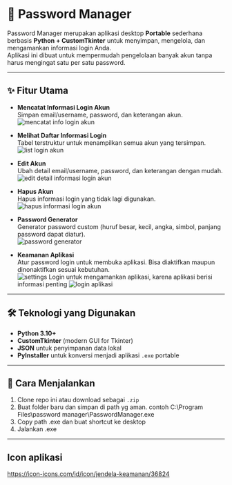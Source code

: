 # 🔐 Password Manager

Password Manager merupakan aplikasi desktop **Portable** sederhana berbasis **Python + CustomTkinter** untuk menyimpan, mengelola, dan mengamankan informasi login Anda.  
Aplikasi ini dibuat untuk mempermudah pengelolaan banyak akun tanpa harus mengingat satu per satu password.  

---

## ✨ Fitur Utama

- **Mencatat Informasi Login Akun**  
  Simpan email/username, password, dan keterangan akun.
  ![mencatat info login akun](https://i.ibb.co/Mkw1dhF4/Screenshot-1223.png)

- **Melihat Daftar Informasi Login**  
  Tabel terstruktur untuk menampilkan semua akun yang tersimpan.
  ![list login akun](https://i.ibb.co/LznHZGXY/Screenshot-1225.png)

- **Edit Akun**  
  Ubah detail email/username, password, dan keterangan dengan mudah.  
  ![edit detail informasi login akun](https://i.ibb.co/xK7DFmFy/Screenshot-1226.png)

- **Hapus Akun**  
  Hapus informasi login yang tidak lagi digunakan.  
  ![hapus informasi login akun](https://i.ibb.co/C3vyc1Kn/Screenshot-1227.png)

- **Password Generator**  
  Generator password custom (huruf besar, kecil, angka, simbol, panjang password dapat diatur).  
  ![password generator](https://i.ibb.co/ZRYZW8NL/Screenshot-1228.png)

- **Keamanan Aplikasi**  
  Atur password login untuk membuka aplikasi. Bisa diaktifkan maupun dinonaktifkan sesuai kebutuhan.  
  ![settings](https://i.ibb.co/GfWZLdk9/Screenshot-1229.png)
  Login untuk mengamankan aplikasi, karena aplikasi berisi informasi penting
  ![login aplikasi](https://i.ibb.co/kVMp98Fk/Screenshot-1230.png)

---

## 🛠️ Teknologi yang Digunakan
- **Python 3.10+**
- **CustomTkinter** (modern GUI for Tkinter)
- **JSON** untuk penyimpanan data lokal
- **PyInstaller** untuk konversi menjadi aplikasi `.exe` portable

---

## 🚀 Cara Menjalankan

1. Clone repo ini atau download sebagai `.zip`
2. Buat folder baru dan simpan di path yg aman. contoh C:\Program Files\password manager\PasswordManager.exe
3. Copy path .exe dan buat shortcut ke desktop
4. Jalankan .exe

---
## Icon aplikasi
https://icon-icons.com/id/icon/jendela-keamanan/36824
  
